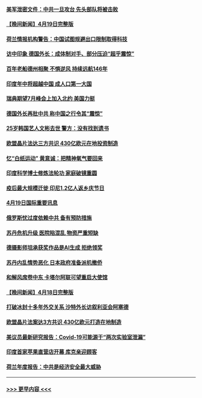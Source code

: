 #### [美军泄密文件：中共一旦攻台 先头部队将被击败](../pages/prog202/a103695114.md?t=04201543) 
#### [【晚间新闻】4月19日完整版](../pages/prog202/a103694922.md?t=04201543) 
#### [荷兰情报机构警告：中国试图规避出口限制取得科技](../pages/prog202/a103695030.md?t=04201543) 
#### [访中印象 德国外长：成体制对手、部分压迫“超乎震惊”](../pages/prog202/a103694963.md?t=04201543) 
#### [百年老船德州相聚 不惧逆风 持续远航146年](../pages/prog202/a103694873.md?t=04201543) 
#### [印度年中将超越中国 成人口第一大国](../pages/prog202/a103694867.md?t=04201543) 
#### [瑞典期望7月峰会上加入北约 美国力挺](../pages/prog202/a103694864.md?t=04201543) 
#### [德国外长再批中共 称中国之行令其“震惊”](../pages/prog202/a103694877.md?t=04201543) 
#### [25岁韩国艺人文彬去世 警方：没有找到遗书](../pages/prog202/a103694827.md?t=04201543) 
#### [欧盟晶片法达三方共识 430亿欧元在地投资制造](../pages/prog202/a103694603.md?t=04201543) 
#### [忆“白纸运动” 黄意诚：把精神氧气要回来](../pages/prog202/a103694601.md?t=04201543) 
#### [印度科学博士修炼法轮功 家庭破镜重圆](../pages/prog202/a103694452.md?t=04201543) 
#### [疫后最大规模迁徙 印尼1.2亿人返乡庆节日](../pages/prog202/a103694410.md?t=04201543) 
#### [4月19日国际重要讯息](../pages/prog202/a103694391.md?t=04201543) 
#### [俄罗斯忧过度依赖中共 备有预防措施](../pages/prog202/a103694374.md?t=04201543) 
#### [苏丹危机升级 医院陷混乱 物资严重短缺](../pages/prog202/a103694369.md?t=04201543) 
#### [德摄影师坦承获奖作品是AI生成 拒绝领奖](../pages/prog202/a103694366.md?t=04201543) 
#### [苏丹内乱情势恶化 日本政府准备派机撤侨](../pages/prog202/a103694297.md?t=04201543) 
#### [和解风席卷中东 卡塔尔阿联可望重启大使馆](../pages/prog202/a103694219.md?t=04201543) 
#### [【晚间新闻】4月18日完整版](../pages/prog202/a103694120.md?t=04201543) 
#### [打破冰封十多年外交关系 沙特外长访叙利亚会阿塞德](../pages/prog202/a103694182.md?t=04201543) 
#### [欧盟晶片法案达3方共识 430亿欧元打造在地制造](../pages/prog202/a103694156.md?t=04201543) 
#### [美议员最新研究报告：Covid-19可能源于“两次实验室泄漏”](../pages/prog202/a103694123.md?t=04201543) 
#### [印度首家苹果直营店开幕 库克亲迎顾客](../pages/prog202/a103694136.md?t=04201543) 
#### [荷兰年度报告：中共是经济安全最大威胁](../pages/prog202/a103693997.md?t=04201543) 

----
#### [ >>> 更早内容 <<< ](../indexes/prog202-earlier.md)
